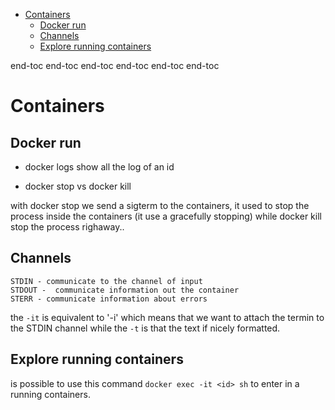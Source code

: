 

<!-- toc -->

- [Containers](#containers)
  * [Docker run](#docker-run)
  * [Channels](#channels)
  * [Explore running containers](#explore-running-containers)

<!-- tocstop -->

end-toc
end-toc
end-toc
end-toc
end-toc
end-toc
# Containers
## Docker run 

- docker logs 
show all the log of an id

- docker stop vs docker kill

with docker stop we send a sigterm to the containers, it used to stop the process inside the containers (it use a gracefully stopping) while docker kill stop the process righaway..

	
## Channels
	STDIN - communicate to the channel of input
	STDOUT -  communicate information out the container
	STERR - communicate information about errors

the `-it` is equivalent to '-i' which means that we want to attach the termin to the STDIN channel while the `-t` is that the text if nicely formatted.

## Explore running containers

is possible to use this command `docker exec -it <id> sh` to enter in a running containers.



